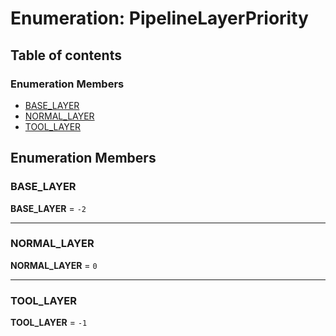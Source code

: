 # Enumeration: PipelineLayerPriority

## Table of contents

### Enumeration Members

* [BASE\_LAYER](/auto-docs/editor/enums/PipelineLayerPriority.md#base_layer)
* [NORMAL\_LAYER](/auto-docs/editor/enums/PipelineLayerPriority.md#normal_layer)
* [TOOL\_LAYER](/auto-docs/editor/enums/PipelineLayerPriority.md#tool_layer)

## Enumeration Members

### BASE\_LAYER

**BASE\_LAYER** = `-2`

***

### NORMAL\_LAYER

**NORMAL\_LAYER** = `0`

***

### TOOL\_LAYER

**TOOL\_LAYER** = `-1`

